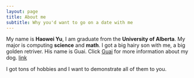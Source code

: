 ```yaml
---
layout: page
title: About me
subtitle: Why you'd want to go on a date with me
---
```


My name is __Haowei Yu__, I am graduate from the __University of Alberta__. My major is computing __science__ and __math__. I got a big hairy son with me, a big golden retriver. His name is Guai. 
Click [Guai](https://www.pornhub.com) for more information about my dog.
[link](https://www.pornhub.com)

I got tons of hobbies and I want to demonstrate all of them to you.

